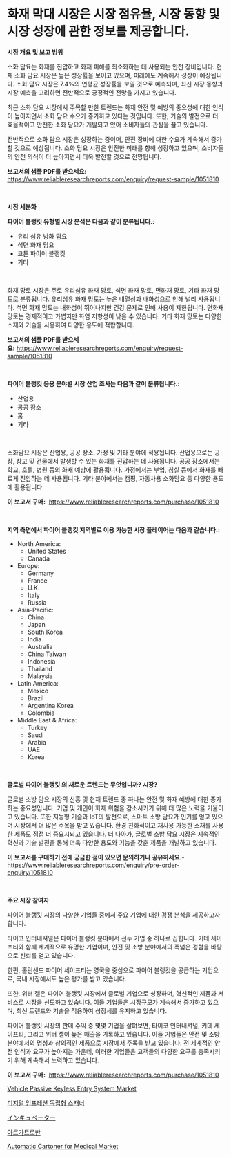 <p><h1>화재 막대 시장은 시장 점유율, 시장 동향 및 시장 성장에 관한 정보를 제공합니다.</h1></p><p><strong>시장 개요 및 보고 범위</strong></p>
<p><p>소화 담요는 화재를 진압하고 화재 피해를 최소화하는 데 사용되는 안전 장비입니다. 현재 소화 담요 시장은 높은 성장률을 보이고 있으며, 미래에도 계속해서 성장이 예상됩니다. 소화 담요 시장은 7.4%의 연평균 성장률을 보일 것으로 예측되며, 최신 시장 동향과 시장 예측을 고려하면 전반적으로 긍정적인 전망을 가지고 있습니다.</p><p>최근 소화 담요 시장에서 주목할 만한 트렌드는 화재 안전 및 예방의 중요성에 대한 인식이 높아지면서 소화 담요 수요가 증가하고 있다는 것입니다. 또한, 기술의 발전으로 더 효율적이고 안전한 소화 담요가 개발되고 있어 소비자들의 관심을 끌고 있습니다.</p><p>전반적으로 소화 담요 시장은 성장하는 중이며, 안전 장비에 대한 수요가 계속해서 증가할 것으로 예상됩니다. 소화 담요 시장은 안전한 미래를 향해 성장하고 있으며, 소비자들의 안전 의식이 더 높아지면서 더욱 발전할 것으로 전망됩니다.</p></p>
<p><strong>보고서의 샘플 PDF를 받으세요:</strong> <a href="https://www.reliableresearchreports.com/enquiry/request-sample/1051810">https://www.reliableresearchreports.com/enquiry/request-sample/1051810</a></p>
<p>&nbsp;</p>
<p><strong>시장 세분화</strong></p>
<p><strong>파이어 블랭킷 유형별 시장 분석은 다음과 같이 분류됩니다.:</strong></p>
<p><ul><li>유리 섬유 방화 담요</li><li>석면 화재 담요</li><li>코튼 파이어 블랭킷</li><li>기타</li></ul></p>
<p>&nbsp;</p>
<p><p>화재 망토 시장은 주로 유리섬유 화재 망토, 석면 화재 망토, 면화재 망토, 기타 화재 망토로 분류됩니다. 유리섬유 화재 망토는 높은 내열성과 내화성으로 인해 널리 사용됩니다. 석면 화재 망토는 내화성이 뛰어나지만 건강 문제로 인해 사용이 제한됩니다. 면화재 망토는 경제적이고 가볍지만 화염 저항성이 낮을 수 있습니다. 기타 화재 망토는 다양한 소재와 기술을 사용하여 다양한 용도에 적합합니다.</p></p>
<p><strong>보고서의 샘플 PDF를 받으세요:</strong>&nbsp;<a href="https://www.reliableresearchreports.com/enquiry/request-sample/1051810">https://www.reliableresearchreports.com/enquiry/request-sample/1051810</a></p>
<p>&nbsp;</p>
<p><strong> 파이어 블랭킷 응용 분야별 시장 산업 조사는 다음과 같이 분류됩니다.:</strong></p>
<p><ul><li>산업용</li><li>공공 장소</li><li>홈</li><li>기타</li></ul></p>
<p>&nbsp;</p>
<p><p>소화담요 시장은 산업용, 공공 장소, 가정 및 기타 분야에 적용됩니다. 산업용으로는 공장, 창고 및 건물에서 발생할 수 있는 화재를 진압하는 데 사용됩니다. 공공 장소에서는 학교, 호텔, 병원 등의 화재 예방에 활용됩니다. 가정에서는 부엌, 침실 등에서 화재를 빠르게 진압하는 데 사용됩니다. 기타 분야에서는 캠핑, 자동차용 소화담요 등 다양한 용도에 활용됩니다.</p></p>
<p><strong>이 보고서 구매:</strong>&nbsp; <a href="https://www.reliableresearchreports.com/purchase/1051810">https://www.reliableresearchreports.com/purchase/1051810</a></p>
<p>&nbsp;</p>
<p><strong>지역 측면에서 파이어 블랭킷 지역별로 이용 가능한 시장 플레이어는 다음과 같습니다.:</strong></p>
<p><ul>
    <li>
        North America:
        <ul>
            <li>United States</li>
            <li>Canada</li>
        </ul>
    </li>
    <li>
        Europe:
        <ul>
            <li>Germany</li>
            <li>France</li>
            <li>U.K.</li>
            <li>Italy</li>
            <li>Russia</li>
        </ul>
    </li>
    <li>
        Asia-Pacific:
        <ul>
            <li>China</li>
            <li>Japan</li>
            <li>South Korea</li>
            <li>India</li>
            <li>Australia</li>
            <li>China Taiwan</li>
            <li>Indonesia</li>
            <li>Thailand</li>
            <li>Malaysia</li>
        </ul>
    </li>
    <li>
        Latin America:
        <ul>
            <li>Mexico</li>
            <li>Brazil</li>
            <li>Argentina Korea</li>
            <li>Colombia</li>
        </ul>
    </li>
    <li>
        Middle East & Africa:
        <ul>
            <li>Turkey</li>
            <li>Saudi</li>
            <li>Arabia</li>
            <li>UAE</li>
            <li>Korea</li>
        </ul>
    </li>
    </ul></p>
<p>&nbsp;</p>
<p><strong>글로벌 파이어 블랭킷 의 새로운 트렌드는 무엇입니까? 시장?</strong></p>
<p><p>글로벌 소방 담요 시장의 신흥 및 현재 트렌드 중 하나는 안전 및 화재 예방에 대한 증가하는 중요성입니다. 기업 및 개인이 화재 위험을 감소시키기 위해 더 많은 노력을 기울이고 있습니다. 또한 지능형 기술과 IoT의 발전으로, 스마트 소방 담요가 인기를 얻고 있으며 시장에서 더 많은 주목을 받고 있습니다. 환경 친화적이고 재사용 가능한 소재를 사용한 제품도 점점 더 중요시되고 있습니다. 더 나아가, 글로벌 소방 담요 시장은 지속적인 혁신과 기술 발전을 통해 더욱 다양한 용도와 기능을 갖춘 제품을 개발하고 있습니다.</p></p>
<p><strong>이 보고서를 구매하기 전에 궁금한 점이 있으면 문의하거나 공유하세요.</strong>- <a href="https://www.reliableresearchreports.com/enquiry/pre-order-enquiry/1051810">https://www.reliableresearchreports.com/enquiry/pre-order-enquiry/1051810</a></p>
<p>&nbsp;</p>
<p><strong>주요 시장 참여자</strong></p>
<p><p>파이어 블랭킷 시장의 다양한 기업들 중에서 주요 기업에 대한 경쟁 분석을 제공하고자 합니다. </p><p>타이코 인터내셔널은 파이어 블랭킷 분야에서 선두 기업 중 하나로 꼽힙니다. 키데 세이프티와 함께 세계적으로 유명한 기업이며, 안전 및 소방 분야에서의 폭넓은 경험을 바탕으로 신뢰를 얻고 있습니다. </p><p>한편, 홀린센드 파이어 세이프티는 영국을 중심으로 파이어 블랭킷을 공급하는 기업으로, 국내 시장에서도 높은 평가를 받고 있습니다. </p><p>또한, 위터 젤은 파이어 블랭킷 시장에서 글로벌 기업으로 성장하며, 혁신적인 제품과 서비스로 시장을 선도하고 있습니다. 이들 기업들은 시장규모가 계속해서 증가하고 있으며, 최신 트렌드와 기술을 적용하여 성장세를 유지하고 있습니다. </p><p>파이어 블랭킷 시장의 판매 수익 중 몇몇 기업을 살펴보면, 타이코 인터내셔널, 키데 세이프티, 그리고 위터 젤이 높은 매출을 기록하고 있습니다. 이들 기업들은 안전 및 소방 분야에서의 명성과 창의적인 제품으로 시장에서 주목을 받고 있습니다. 전 세계적인 안전 인식과 요구가 높아지는 가운데, 이러한 기업들은 고객들의 다양한 요구를 충족시키기 위해 계속해서 노력하고 있습니다.</p></p>
<p><strong>이 보고서 구매:</strong>&nbsp;&nbsp;<a href="https://www.reliableresearchreports.com/purchase/1051810">https://www.reliableresearchreports.com/purchase/1051810</a></p>
<p><p><a href="https://github.com/gulaimolin/Market-Research-Report-List-3/blob/main/vehicle-passive-keyless-entry-system-market.md">Vehicle Passive Keyless Entry System Market</a></p><p><a href="https://github.com/vs019sa3m8x/Market-Research-Report-List-1/blob/main/3548406188539.md">디지털 임프레션 독립형 스캐너</a></p><p><a href="https://github.com/oqxogxyvqe90775/Market-Research-Report-List-1/blob/main/8885677188647.md">インキュベーター</a></p><p><a href="https://github.com/lzrvbyqzftro57/Market-Research-Report-List-1/blob/main/8660835188538.md">아르가트로반</a></p><p><a href="https://sudsy-motorcycle-bbc.notion.site/Automatic-Cartoner-for-Medical-Market-Size-and-Growth-Market-Segmentation-Regional-and-Country-Bre-a41248283bb14ac1b3d3c5c6a2f0b991">Automatic Cartoner for Medical Market</a></p></p>
